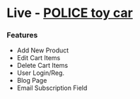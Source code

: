 # Live - <a href='https://64689f114c94eb01eafd3ade--ubiquitous-gumdrop-ced62c.netlify.app/' target_blank > POLICE toy car</a>
### Features
* Add New Product
* Edit Cart Items
* Delete Cart Items
* User Login/Reg.
* Blog Page
* Email Subscription Field 
